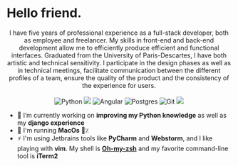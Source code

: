 # Hello friend.

<p align="center">
I have five years of professional experience as a full-stack developer, both as employee and freelancer.
My skills in front-end and back-end development allow me to efficiently produce efficient and functional interfaces.
Graduated from the University of Paris-Descartes, I have both artistic and technical sensitivity.
I participate in the design phases as well as in technical meetings, facilitate communication between the different profiles of a team, ensure the quality of the product and the consistency of the experience for users.
  <br><br>
  <img src="https://img.shields.io/badge/Python-%233776AB?&style=flat-square&logo=python&logoColor=white" alt="Python">
  <img src="https://img.shields.io/badge/Django-092E20?style=flat-square&logo=django&logoColor=white alt="Django">
  <img src="https://img.shields.io/badge/Angular-%23DD0031?&style=flat-square&logo=angular&logoColor=white" alt="Angular">
  <img src="https://img.shields.io/badge/PostgreSQL-316192?style=flat-square&logo=postgresql&logoColor=white" alt="Postgres">
  <img src="https://img.shields.io/badge/Git-%23F05032?&style=flat-square&logo=git&logoColor=white" alt="Git">
  <img src="https://img.shields.io/badge/Mac%20os-000000?style=flat-square&logo=apple&logoColor=white alt="Imac">
</p>

- :seedling: I’m currently working on **improving my Python knowledge** as well as my **django experience**
- :feet: I'm running **MacOs** 💯٪
- :zap: I'm using Jetbrains tools like **PyCharm** and **Webstorm**, and I like playing with **vim**. My shell is <a href="https://github.com/ohmyzsh/ohmyzsh">**Oh-my-zsh**</a> and my favorite command-line tool is **iTerm2**

